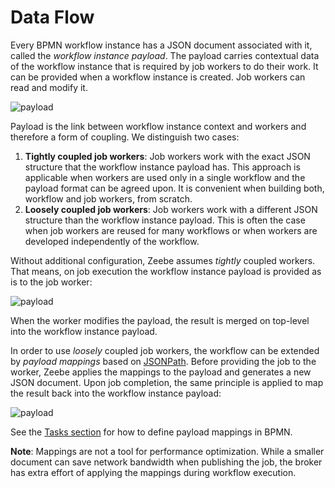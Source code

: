 # Data Flow

Every BPMN workflow instance has a JSON document associated with it, called the *workflow instance payload*. The payload carries contextual data of the workflow instance that is required by job workers to do their work. It can be provided when a workflow instance is created. Job workers can read and modify it.

![payload](/bpmn-workflows/payload1.png)

Payload is the link between workflow instance context and workers and therefore a form of coupling. We distinguish two cases:

1. **Tightly coupled job workers**: Job workers work with the exact JSON structure that the workflow instance payload has. This approach is applicable when workers are used only in a single workflow and the payload format can be agreed upon. It is convenient when building both, workflow and job workers, from scratch.
1. **Loosely coupled job workers**: Job workers work with a different JSON structure than the workflow instance payload. This is often the case when job workers are reused for many workflows or when workers are developed independently of the workflow.

Without additional configuration, Zeebe assumes *tightly* coupled workers. That means, on job execution the workflow instance payload is provided as is to the job worker:

![payload](/bpmn-workflows/payload2.png)

When the worker modifies the payload, the result is merged on top-level into the workflow instance payload.

In order to use *loosely* coupled job workers, the workflow can be extended by *payload mappings* based on [JSONPath](http://goessner.net/articles/JsonPath/). Before providing the job to the worker, Zeebe applies the mappings to the payload and generates a new JSON document. Upon job completion, the same principle is applied to map the result back into the workflow instance payload:

![payload](/bpmn-workflows/payload3.png)

See the [Tasks section](bpmn-workflows/tasks.html) for how to define payload mappings in BPMN.

**Note**: Mappings are not a tool for performance optimization. While a smaller document can save network bandwidth when publishing the job, the broker has extra effort of applying the mappings during workflow execution.
